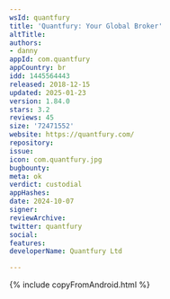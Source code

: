 ```yaml
---
wsId: quantfury
title: 'Quantfury: Your Global Broker'
altTitle: 
authors:
- danny
appId: com.quantfury
appCountry: br
idd: 1445564443
released: 2018-12-15
updated: 2025-01-23
version: 1.84.0
stars: 3.2
reviews: 45
size: '72471552'
website: https://quantfury.com/
repository: 
issue: 
icon: com.quantfury.jpg
bugbounty: 
meta: ok
verdict: custodial
appHashes: 
date: 2024-10-07
signer: 
reviewArchive: 
twitter: quantfury
social: 
features: 
developerName: Quantfury Ltd

---
```


{% include copyFromAndroid.html %}
